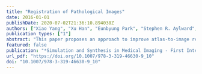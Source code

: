 ```yaml
---
title: "Registration of Pathological Images"
date: 2016-01-01
publishDate: 2020-07-02T21:36:10.894038Z
authors: ["Xiao Yang", "Xu Han", "Eunbyung Park", "Stephen R. Aylward", "Roland Kwitt", "Marc Niethammer"]
publication_types: ["1"]
abstract: "This paper proposes an approach to improve atlas-to-image registration accuracy with large pathologies. Instead of directly registering an atlas to a pathological image, the method learns a mapping from the pathological image to a quasi-normal image, for which more accurate registration is possible. Specifically, the method uses a deep variational convolutional encoder-decoder network to learn the mapping. Furthermore, the method estimates local mapping uncertainty through network inference statistics and uses those estimates to down-weight the image registration similarity measure in areas of high uncertainty. The performance of the method is quantified using synthetic brain tumor images and images from the brain tumor segmentation challenge (BRATS 2015)."
featured: false
publication: "*Simulation and Synthesis in Medical Imaging - First International Workshop, SASHIMI 2016, Held in Conjunction with MICCAI 2016, Athens, Greece, October 21, 2016, Proceedings*"
url_pdf: "https://doi.org/10.1007/978-3-319-46630-9_10"
doi: "10.1007/978-3-319-46630-9_10"
---
```


